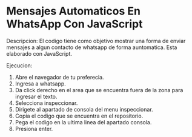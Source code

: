 # Mensajes Automaticos En WhatsApp Con JavaScript

Descripcion:
El codigo tiene como objetivo mostrar una forma de enviar mensajes a algun contacto de whatsapp de forma auntomatica.
Esta elaborado con JavaScript.

Ejecucion:
1. Abre el navegador de tu preferecia.
2. Ingresa a whatsapp.
3. Da click derecho en el area que se encuentra fuera de la zona para ingresar el texto.
4. Selecciona inspeccionar.
5. Dirigete al apartado de consola del menu inspeccionar.
6. Copia el codigo que se encuentra en el repositorio.
7. Pega el codigo en la ultima linea del apartado consola.
8. Presiona enter.
